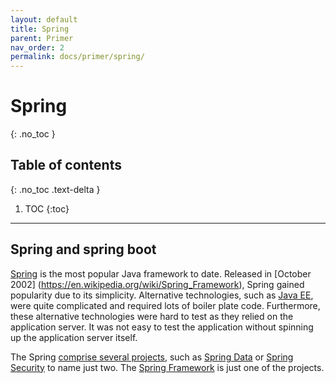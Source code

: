 ```yaml
---
layout: default
title: Spring
parent: Primer
nav_order: 2
permalink: docs/primer/spring/
---
```


# Spring
{: .no_toc }

## Table of contents
{: .no_toc .text-delta }

1. TOC
{:toc}

---

## Spring and spring boot

[Spring](https://spring.io/) is the most popular Java framework to date.  Released in [October 2002]
(https://en.wikipedia.org/wiki/Spring_Framework), Spring gained popularity due to its simplicity.  Alternative technologies, such as [Java EE](https://en.wikipedia.org/wiki/Java_Platform,_Enterprise_Edition), were quite complicated and required lots of boiler plate code.  Furthermore, these alternative technologies were hard to test as they relied on the application server.  It was not easy to test the application without spinning up the application server itself.

The Spring [comprise several projects](https://spring.io/projects), such as [Spring Data](https://spring.io/projects/spring-data) or [Spring Security](https://spring.io/projects/spring-security) to name just two.  The [Spring Framework](https://spring.io/projects/spring-framework) is just one of the projects.

